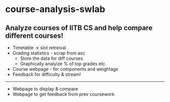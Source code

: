 # course-analysis-swlab
Analyze courses of IITB CS and help compare different courses!
---
- Timetable -> slot retreival
- Grading statistics - scrap from asc
    - Store the data for diff courses
    - Graphically analyize % of top grades etc.
- Course webpage - for components and weightage
- Feedback for difficulty & stream!

----


- Webpage to display & compare
- Webpage to get feedback from prev coursework

  

